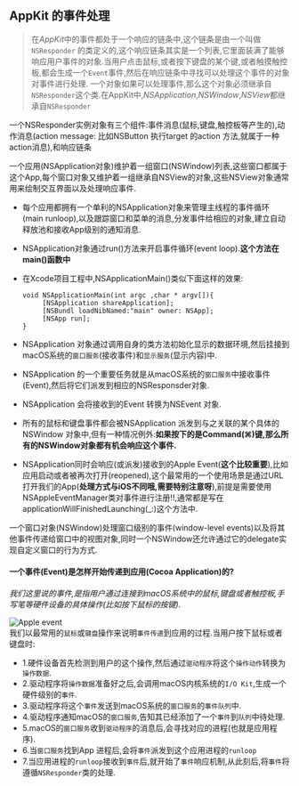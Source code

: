 ## AppKit 的事件处理

> 在*AppKit*中的事件都处于一个响应的链条中,这个链条是由一个叫做`NSResponder` 的类定义的,这个响应链条其实是一个列表,它里面装满了能够响应用户事件的对象.当用户点击鼠标,或者按下键盘的某个键,或者触摸触控板,都会生成一个`Event`事件,然后在响应链条中寻找可以处理这个事件的对象对事件进行处理.
> 一个对象如果可以处理事件,那么这个对象必须继承自`NSResponder`这个类.在AppKit中,*NSApplication*,*NSWindow*,*NSView*都继承自`NSResponder`

一个NSResponder实例对象有三个组件:事件消息(鼠标,键盘,触控板等产生的),动作消息(action message: 比如NSButton 执行target 的action 方法,就属于一种action消息),和响应链条

一个应用(NSApplication对象)维护着一组窗口(NSWindow)列表,这些窗口都属于这个App,每个窗口对象又维护着一组继承自NSView的对象,这些NSView对象通常用来绘制交互界面以及处理响应事件.  

* 每个应用都拥有一个单利的NSApplication对象来管理主线程的事件循环(main runloop),以及跟踪窗口和菜单的消息,分发事件给相应的对象,建立自动释放池和接收App级别的通知消息.
* NSApplication对象通过run()方法来开启事件循环(event loop).**这个方法在main()函数中**
* 在Xcode项目工程中,NSApplicationMain()类似下面这样的效果:

    ```
    void NSApplicationMain(int argc ,char * argv[]){
         [NSApplication shareApplication];
         [NSBundl loadNibNamed:"main" owner: NSApp];
         [NSApp run];
    }
    ```
* NSApplication 对象通过调用自身的类方法初始化显示的数据环境,然后挂接到macOS系统的`窗口服务`(接收事件)和`显示服务`(显示内容)中.
* NSApplication 的一个重要任务就是从macOS系统的`窗口服务`中接收事件(Event),然后将它们派发到相应的NSResponsder对象.
* NSApplication 会将接收到的Event 转换为NSEvent 对象.
* 所有的鼠标和键盘事件都会被NSApplication 派发到与之关联的某个具体的NSWindow 对象中,但有一种情况例外:**如果按下的是Command(⌘)键,那么所有的NSWindow对象都有机会响应这个事件.**
* NSApplication同时会响应(或派发)接收到的Apple Event(**这个比较重要**),比如应用启动或者被再次打开(reopened),这个最常用的一个使用场景是通过URL打开我们的App(**处理方式与iOS不同哦,需要特别注意呀**),前提是需要使用NSAppleEventManager类对事件进行注册!!,通常都是写在applicationWillFinishedLaunching(_:)这个方法中.

一个窗口对象(NSWindow)处理窗口级别的事件(window-level events)以及将其他事件传递给窗口中的视图对象,同时一个NSWindow还允许通过它的delegate实现自定义窗口的行为方式.

#### 一个事件(Event)是怎样开始传递到应用(Cocoa Application)的?
  *我们这里说的事件,是指用户通过连接到macOS系统中的鼠标,键盘或者触控板,手写笔等硬件设备的具体操作(比如按下鼠标的按键).*
  
  ![Apple event ](https://ws4.sinaimg.cn/large/006tKfTcly1flfe5jo843j30ks0nkwhl.jpg)  
  我们以最常用的`鼠标`或`键盘`操作来说明`事件传递`到应用的过程.当用户按下鼠标或者键盘时:  
  
* 1.硬件设备首先检测到用户的这个操作,然后通过`驱动程序`将这个`操作动作`转换为`操作数据`.
* 2.驱动程序将`操作数据`准备好之后,会调用macOS内核系统的`I/O Kit`,生成一个硬件级别的`事件`.
* 3.驱动程序将这个`事件`发送到macOS系统的`窗口服务`的`事件队列`中.
* 4.驱动程序通知macOS的`窗口服务`,告知其已经添加了一个`事件`到`队列`中待处理.
* 5.macOS的`窗口服务`收到`驱动程序`的消息后,会寻找对应的进程(也就是应用程序).
* 6.当`窗口服务`找到App 进程后,会将`事件`派发到这个应用进程的`runloop`
* 7.当应用进程的`runloop`接收到`事件`后,就开始了`事件`响应机制,从此刻后,将`事件`将遵循`NSResponder`类的处理.

